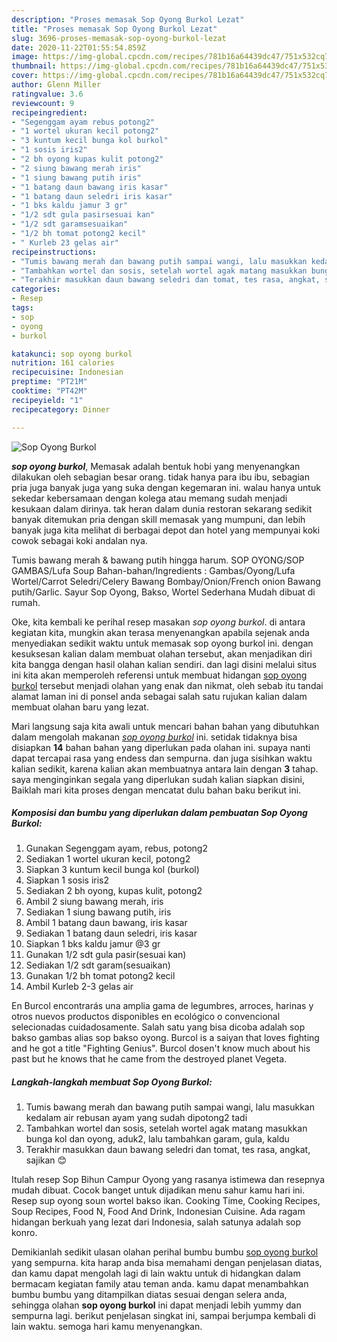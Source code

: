 ```yaml
---
description: "Proses memasak Sop Oyong Burkol Lezat"
title: "Proses memasak Sop Oyong Burkol Lezat"
slug: 3696-proses-memasak-sop-oyong-burkol-lezat
date: 2020-11-22T01:55:54.859Z
image: https://img-global.cpcdn.com/recipes/781b16a64439dc47/751x532cq70/sop-oyong-burkol-foto-resep-utama.jpg
thumbnail: https://img-global.cpcdn.com/recipes/781b16a64439dc47/751x532cq70/sop-oyong-burkol-foto-resep-utama.jpg
cover: https://img-global.cpcdn.com/recipes/781b16a64439dc47/751x532cq70/sop-oyong-burkol-foto-resep-utama.jpg
author: Glenn Miller
ratingvalue: 3.6
reviewcount: 9
recipeingredient:
- "Segenggam ayam rebus potong2"
- "1 wortel ukuran kecil potong2"
- "3 kuntum kecil bunga kol burkol"
- "1 sosis iris2"
- "2 bh oyong kupas kulit potong2"
- "2 siung bawang merah iris"
- "1 siung bawang putih iris"
- "1 batang daun bawang iris kasar"
- "1 batang daun seledri iris kasar"
- "1 bks kaldu jamur 3 gr"
- "1/2 sdt gula pasirsesuai kan"
- "1/2 sdt garamsesuaikan"
- "1/2 bh tomat potong2 kecil"
- " Kurleb 23 gelas air"
recipeinstructions:
- "Tumis bawang merah dan bawang putih sampai wangi, lalu masukkan kedalam air rebusan ayam yang sudah dipotong2 tadi"
- "Tambahkan wortel dan sosis, setelah wortel agak matang masukkan bunga kol dan oyong, aduk2, lalu tambahkan garam, gula, kaldu"
- "Terakhir masukkan daun bawang seledri dan tomat, tes rasa, angkat, sajikan 😊"
categories:
- Resep
tags:
- sop
- oyong
- burkol

katakunci: sop oyong burkol 
nutrition: 161 calories
recipecuisine: Indonesian
preptime: "PT21M"
cooktime: "PT42M"
recipeyield: "1"
recipecategory: Dinner

---
```



![Sop Oyong Burkol](https://img-global.cpcdn.com/recipes/781b16a64439dc47/751x532cq70/sop-oyong-burkol-foto-resep-utama.jpg)

<b><i>sop oyong burkol</i></b>, Memasak adalah bentuk hobi yang menyenangkan dilakukan oleh sebagian besar orang. tidak hanya para ibu ibu, sebagian pria juga banyak juga yang suka dengan kegemaran ini. walau hanya untuk sekedar kebersamaan dengan kolega atau memang sudah menjadi kesukaan dalam dirinya. tak heran dalam dunia restoran sekarang sedikit banyak ditemukan pria dengan skill memasak yang mumpuni, dan lebih banyak juga kita melihat di berbagai depot dan hotel yang mempunyai koki cowok sebagai koki andalan nya.

Tumis bawang merah &amp; bawang putih hingga harum. SOP OYONG/SOP GAMBAS/Lufa Soup Bahan-bahan/Ingredients : Gambas/Oyong/Lufa Wortel/Carrot Seledri/Celery Bawang Bombay/Onion/French onion Bawang putih/Garlic. Sayur Sop Oyong, Bakso, Wortel Sederhana Mudah dibuat di rumah.

Oke, kita kembali ke perihal resep masakan <i>sop oyong burkol</i>. di antara kegiatan kita, mungkin akan terasa menyenangkan apabila sejenak anda menyediakan sedikit waktu untuk memasak sop oyong burkol ini. dengan kesuksesan kalian dalam membuat olahan tersebut, akan menjadikan diri kita bangga dengan hasil olahan kalian sendiri. dan lagi disini melalui situs ini kita akan memperoleh referensi untuk membuat hidangan <u>sop oyong burkol</u> tersebut menjadi olahan yang enak dan nikmat, oleh sebab itu tandai alamat laman ini di ponsel anda sebagai salah satu rujukan kalian dalam membuat olahan baru yang lezat.


Mari langsung saja kita awali untuk mencari bahan bahan yang dibutuhkan dalam mengolah makanan <u><i>sop oyong burkol</i></u> ini. setidak tidaknya bisa disiapkan <b>14</b> bahan bahan yang diperlukan pada olahan ini. supaya nanti dapat tercapai rasa yang endess dan sempurna. dan juga sisihkan waktu kalian sedikit, karena kalian akan membuatnya antara lain dengan <b>3</b> tahap. saya menginginkan segala yang diperlukan sudah kalian siapkan disini, Baiklah mari kita proses dengan mencatat dulu bahan baku berikut ini.

<!--inarticleads1-->

##### Komposisi dan bumbu yang diperlukan dalam pembuatan Sop Oyong Burkol:

1. Gunakan Segenggam ayam, rebus, potong2
1. Sediakan 1 wortel ukuran kecil, potong2
1. Siapkan 3 kuntum kecil bunga kol (burkol)
1. Siapkan 1 sosis iris2
1. Sediakan 2 bh oyong, kupas kulit, potong2
1. Ambil 2 siung bawang merah, iris
1. Sediakan 1 siung bawang putih, iris
1. Ambil 1 batang daun bawang, iris kasar
1. Sediakan 1 batang daun seledri, iris kasar
1. Siapkan 1 bks kaldu jamur @3 gr
1. Gunakan 1/2 sdt gula pasir(sesuai kan)
1. Sediakan 1/2 sdt garam(sesuaikan)
1. Gunakan 1/2 bh tomat potong2 kecil
1. Ambil  Kurleb 2-3 gelas air


En Burcol encontrarás una amplia gama de legumbres, arroces, harinas y otros nuevos productos disponibles en ecológico o convencional selecionadas cuidadosamente. Salah satu yang bisa dicoba adalah sop bakso gambas alias sop bakso oyong. Burcol is a saiyan that loves fighting and he got a title &#34;Fighting Genius&#34;. Burcol dosen&#39;t know much about his past but he knows that he came from the destroyed planet Vegeta. 

<!--inarticleads2-->

##### Langkah-langkah membuat Sop Oyong Burkol:

1. Tumis bawang merah dan bawang putih sampai wangi, lalu masukkan kedalam air rebusan ayam yang sudah dipotong2 tadi
1. Tambahkan wortel dan sosis, setelah wortel agak matang masukkan bunga kol dan oyong, aduk2, lalu tambahkan garam, gula, kaldu
1. Terakhir masukkan daun bawang seledri dan tomat, tes rasa, angkat, sajikan 😊


Itulah resep Sop Bihun Campur Oyong yang rasanya istimewa dan resepnya mudah dibuat. Cocok banget untuk dijadikan menu sahur kamu hari ini. Resep sup oyong soun wortel bakso ikan. Cooking Time, Cooking Recipes, Soup Recipes, Food N, Food And Drink, Indonesian Cuisine. Ada ragam hidangan berkuah yang lezat dari Indonesia, salah satunya adalah sop konro. 

Demikianlah sedikit ulasan olahan perihal bumbu bumbu <u>sop oyong burkol</u> yang sempurna. kita harap anda bisa memahami dengan penjelasan diatas, dan kamu dapat mengolah lagi di lain waktu untuk di hidangkan dalam bermacam kegiatan family atau teman anda. kamu dapat menambahkan bumbu bumbu yang ditampilkan diatas sesuai dengan selera anda, sehingga olahan <b>sop oyong burkol</b> ini dapat menjadi lebih yummy dan sempurna lagi. berikut penjelasan singkat ini, sampai berjumpa kembali di lain waktu. semoga hari kamu menyenangkan.

